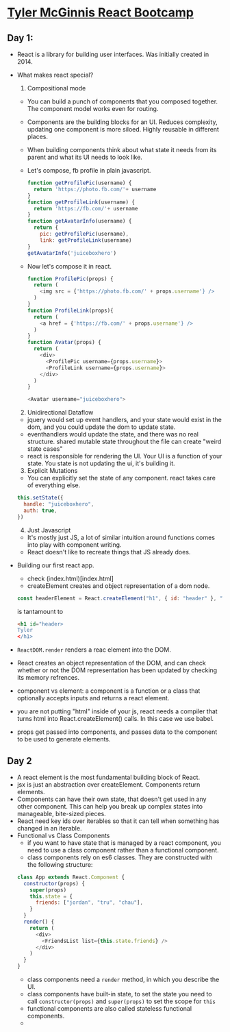 # [Tyler McGinnis React Bootcamp](https://ui.dev/free-react-bootcamp)

## Day 1:

- React is a library for building user interfaces. Was initially created in 2014.
- What makes react special?

  1. Compositional mode

  - You can build a punch of components that you composed together. The component model works even for routing.
  - Components are the building blocks for an UI. Reduces complexity, updating one component is more siloed. Highly reusable in different places.
  - When building components think about what state it needs from its parent and what its UI needs to look like.
  - Let's compose, fb profile in plain javascript.
    ```javascript
    function getProfilePic(username) {
      return 'https://photo.fb.com/'+ username
    }
    function getProfileLink(username) {
      return 'https://fb.com/'+ username
    }
    function getAvatarInfo(username) {
      return {
        pic: getProfilePic(username),
        link: getProfileLink(username)
    }
    getAvatarInfo('juiceboxhero')
    ```
  - Now let's compose it in react.

    ```javascript
    function ProfilePic(props) {
      return (
        <img src = {'https://photo.fb.com/' + props.username'} />
      )
    }
    function ProfileLink(props){
      return (
        <a href = {'https://fb.com/' + props.username'} />
      )
    }
    function Avatar(props) {
      return (
        <div>
          <ProfilePic username={props.username}>
          <ProfileLink username={props.username}>
        </div>
      )
    }

    <Avatar username="juiceboxhero">
    ```

  2. Unidirectional Dataflow

  - jquery would set up event handlers, and your state would exist in the dom, and you could update the dom to update state.
  - eventhandlers would update the state, and there was no real structure. shared mutable state throughout the file can create "weird state cases"
  - react is responsible for rendering the UI. Your UI is a function of your state. You state is not updating the ui, it's building it.

  3. Explicit Mutations

  - You can explicitly set the state of any component. react takes care of everything else.

  ```javascript
  this.setState({
    handle: "juiceboxhero",
    auth: true,
  })
  ```

  4. Just Javascript

  - It's mostly just JS, a lot of similar intuition around functions comes into play with component writing.
  - React doesn't like to recreate things that JS already does.

- Building our first react app.
  - check (index.html)[index.html]
  - createElement creates and object representation of a dom node.
  ```javascript
  const headerElement = React.createElement("h1", { id: "header" }, "Tyler")
  ```
  is tantamount to
  ```html
  <h1 id="header>
  Tyler
  </h1>
  ```
- `ReactDOM.render` renders a reac element into the DOM.
- React creates an object representation of the DOM, and can check whether or not the DOM representation has been updated by checking its memory refrences.
- component vs element: a component is a function or a class that optionally accepts inputs and returns a react element.
- you are not putting "html" inside of your js, react needs a compiler that turns html into React.createElement() calls. In this case we use babel.
- props get passed into components, and passes data to the component to be used to generate elements.

## Day 2

- A react element is the most fundamental building block of React.
- jsx is just an abstraction over createElement. Components return elements.
- Components can have their own state, that doesn't get used in any other component. This can help you break up complex states into manageable, bite-sized pieces.
- React need key ids over iterables so that it can tell when something has changed in an iterable.
- Functional vs Class Components
  - if you want to have state that is managed by a react component, you need to use a class component rather than a functional component.
  - class components rely on es6 classes. They are constructed with the following structure:
  ```javascript
  class App extends React.Component {
    constructor(props) {
      super(props)
      this.state = {
        friends: ["jordan", "tru", "chau"],
      }
    }
    render() {
      return (
        <div>
          <FriendsList list={this.state.friends} />
        </div>
      )
    }
  }
  ```
  - class components need a `render` method, in which you describe the UI.
  - class components have built-in state, to set the state you need to call `constructor(props)` and `super(props)` to set the scope for `this`
  - functional components are also called stateless functional components.
  -
